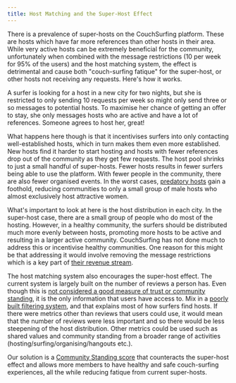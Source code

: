 ```yaml
---
title: Host Matching and the Super-Host Effect
---
```


There is a prevalence of super-hosts on the CouchSurfing platform. These are hosts which have far more references than other hosts in their area. While very active hosts can be extremely beneficial for the community, unfortunately when combined with the message restrictions (10 per week for 95% of the users) and the host matching system, the effect is detrimental and cause both "couch-surfing fatique" for the super-host, or other hosts not receiving any requests. Here's how it works.

A surfer is looking for a host in a new city for two nights, but she is restricted to only sending 10 requests per week so might only send three or so messages to potential hosts. To maximise her chance of getting an offer to stay, she only messages hosts who are active and have a lot of references. Someone agrees to host her, great!

What happens here though is that it incentivises surfers into only contacting well-established hosts, which in turn makes them even more established. New hosts find it harder to start hosting and hosts with fewer references drop out of the community as they get few requests. The host pool shrinks to just a small handful of super-hosts. Fewer hosts results in fewer surfers being able to use the platform. With fewer people in the community, there are also fewer organised events. In the worst cases, [predatory hosts](/issues/creeps-and-freeloaders) gain a foothold, reducing communities to only a small group of male hosts who almost exclusively host attractive women.

What's important to look at here is the host distribution in each city. In the super-host case, there are a small group of people who do most of the hosting. However, in a healthy community, the surfers should be distributed much more evenly between hosts, promoting more hosts to be active and resulting in a larger active community. CouchSurfing has not done much to address this or incentivise healthy communities. One reason for this might be that addressing it would involve removing the message restrictions which is a key part of [their revenue stream](/issues/profit-and-incentives).

The host matching system also encourages the super-host effect. The current system is largely built on the number of reviews a person has. Even though this is [not considered a good measure of trust or community standing](/issues/reviews), it is the only information that users have access to. Mix in a [poorly built filtering system](/issues/the-build), and that explains most of how surfers find hosts. If there were metrics other than reviews that users could use, it would mean that the number of reviews were less important and so there would be less steepening of the host distribution. Other metrics could be used such as shared values and community standing from a broader range of activities (hosting/surfing/organising/hangouts etc.).

Our solution is a [Community Standing score](/solutions/reviews) that counteracts the super-host effect and allows more members to have healthy and safe couch-surfing experiences, all the while reducing fatique from current super-hosts.